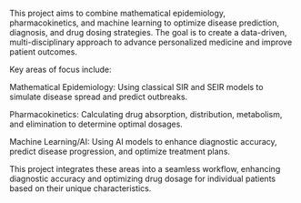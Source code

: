 This project aims to combine mathematical epidemiology, pharmacokinetics, and machine learning to optimize disease prediction, diagnosis, and drug dosing strategies. The goal is to create a data-driven, multi-disciplinary approach to advance personalized medicine and improve patient outcomes.

Key areas of focus include:

Mathematical Epidemiology: Using classical SIR and SEIR models to simulate disease spread and predict outbreaks.

Pharmacokinetics: Calculating drug absorption, distribution, metabolism, and elimination to determine optimal dosages.

Machine Learning/AI: Using AI models to enhance diagnostic accuracy, predict disease progression, and optimize treatment plans.

This project integrates these areas into a seamless workflow, enhancing diagnostic accuracy and optimizing drug dosage for individual patients based on their unique characteristics.
